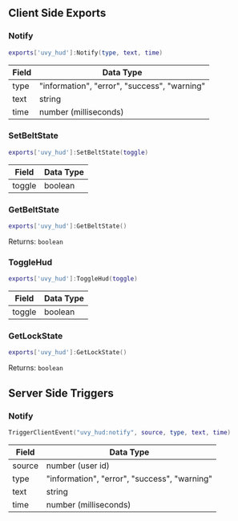 
## Client Side Exports

### Notify
```lua
exports['uvy_hud']:Notify(type, text, time)
```

| Field      | Data Type |
| ----------- | ----------- |
| type      | "information", "error", "success", "warning"   |
| text   | string |
| time   | number (milliseconds) |

### SetBeltState
```lua
exports['uvy_hud']:SetBeltState(toggle)
```

| Field      | Data Type |
| ----------- | ----------- |
| toggle      | boolean   |

### GetBeltState
```lua
exports['uvy_hud']:GetBeltState()
```

Returns: `boolean`

### ToggleHud
```lua
exports['uvy_hud']:ToggleHud(toggle)
```

| Field      | Data Type |
| ----------- | ----------- |
| toggle      | boolean   |

### GetLockState
```lua
exports['uvy_hud']:GetLockState()
```

Returns: `boolean`

## Server Side Triggers

### Notify
```lua
TriggerClientEvent("uvy_hud:notify", source, type, text, time)
```

| Field      | Data Type |
| ----------- | ----------- |
| source      | number (user id)   |
| type      | "information", "error", "success", "warning"   |
| text   | string |
| time   | number (milliseconds) |
